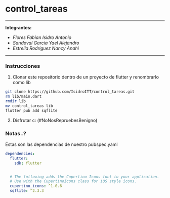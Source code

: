 # control_tareas
---


**Integrantes:**
- *Flores Fabian Isidro Antonio*
- *Sandoval Garcia Yael Alejandro*
- *Estrella Rodriguez Nancy Anahi*


---

### Instrucciones

1. Clonar este repositorio dentro de un proyecto de flutter y renombrarlo como lib

```bash
git clone https://github.com/IsidroITT/control_tareas.git
rm lib/main.dart
rmdir lib
mv control_tareas lib
flutter pub add sqflite
```

2. Disfrutar c: (#NoNosRepruebesBenigno)


### Notas..?

Estas son las dependencias de nuestro pubspec.yaml

```yaml
dependencies:
  flutter:
    sdk: flutter


  # The following adds the Cupertino Icons font to your application.
  # Use with the CupertinoIcons class for iOS style icons.
  cupertino_icons: ^1.0.6
  sqflite: ^2.3.3
```
